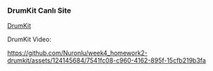 ### DrumKit Canlı Site
[DrumKit](https://belidaonlu.github.io/drumkit/)
 
DrumKit Video:

https://github.com/Nuronlu/week4_homework2-drumkit/assets/124145684/7541fc08-c960-4162-895f-15cfb219b3fa

